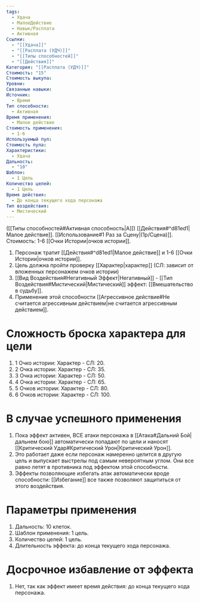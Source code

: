 ```yaml
---
tags:
  - Удача
  - МалоеДействие
  - Навык/Расплата
  - Активная
Ссылки:
  - "[[Удача]]"
  - "[[Расплата (УДЧ)]]"
  - "[[Типы способностей]]"
  - "[[Действия]]"
Категория: "[[Расплата (УДЧ)]]"
Стоимость: "15"
Стоимость выкупа:
Уровни:
Связанные навыки:
Источник:
  - Время
Тип способности:
  - Активная
Время применения:
  - Малое действие
Стоимость применения:
  - 1-6
Используемый пул:
Стоимость пула:
Характеристики:
  - Удача
Дальность:
  - "10"
Шаблон:
  - 1 Цель
Количество целей:
  - 1 Цель
Время действия:
  - До конца текущего хода персонажа
Тип воздействия:
  - Мистический
---
```

([[Типы способностей#Активная способность|А]]) [[Действия#^d81ed1|Малое действие]]. [[Использование#1 Раз за Сцену|(1р/Сцена)]]. Стоимость: 1-6 [[Очки Истории|очков истории]].

1. Персонаж тратит [[Действия#^d81ed1|Малое действие]] и 1-6 [[Очки Истории|очков истории]].
2. Цель должна пройти проверку [[Характер|характер]] (СЛ: зависит от вложенных персонажем очков истории)
3. [[Вид Воздействия#Негативный Эффект|Негативный]] - [[Тип Воздействия#Мистический|Мистический]] эффект: [[Вмешательство в  судьбу]]. 
4. Применение этой способности [[Агрессивное действие#Не считается агрессивным действием|не считается агрессивным действием]]. 

# Сложность броска характера для цели

1. 1 Очко истории:  Характер - СЛ: 20.
2. 2 Очка истории: Характер - СЛ: 35.
3. 3 Очка истории: Характер - СЛ: 50.
4. 4 Очка истории: Характер - СЛ: 65.
5. 5 Очков истории: Характер - СЛ: 80.
6. 6 Очков истории: Характер - СЛ: 100.

# В случае успешного применения

1. Пока эффект активен, ВСЕ атаки персонажа в [[Атака#Дальний Бой|дальнем бою]] автоматически попадают по цели и наносят [[Критический Удар#Критический Урон|Критический Урон]]. 
2. Это работает даже если персонаж намеренно целится в другую цель и выпускает выстрелы под самым невероятным углом. Они все равно летят в противника под эффектом этой способности.
3. Эффекты позволяющие избегать атак автоматически вроде способности: [[Избегание]] все также позволяют защититься от этого воздействия. 
# Параметры применения

1. Дальность: 10 клеток.
2. Шаблон применения: 1 цель.
3. Количество целей: 1 цель.
4. Длительность эффекта: до конца текущего хода персонажа.  
# Досрочное избавление от эффекта

1. Нет, так как эффект имеет время действия: до конца текущего хода персонажа. 
